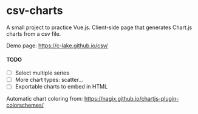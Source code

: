 # csv-charts
A small project to practice Vue.js.
Client-side page that generates Chart.js charts from a csv file.

Demo page: https://c-lake.github.io/csv/

#### TODO
- [ ] Select multiple series
- [ ] More chart types: scatter...
- [ ] Exportable charts to embed in HTML

Automatic chart coloring from: https://nagix.github.io/chartjs-plugin-colorschemes/